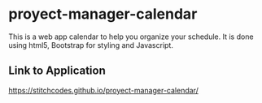 # proyect-manager-calendar
This is a web app calendar to help you organize your schedule. It is done using html5, Bootstrap for styling and Javascript. 

## Link to Application
https://stitchcodes.github.io/proyect-manager-calendar/